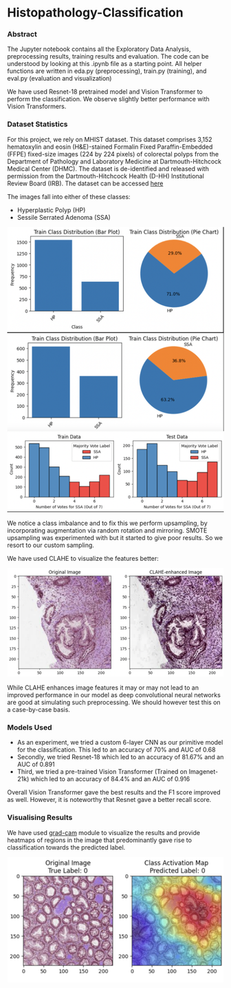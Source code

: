 # Histopathology-Classification


### Abstract
The Jupyter notebook contains all the Exploratory Data Analysis, preprocessing results, training results and evaluation. The code can be understood by looking at this .ipynb file as a starting point. All helper functions are written in eda.py (preprocessing), train.py (training), and eval.py (evaluation and visualization)

We have used Resnet-18 pretrained model and Vision Transformer to perform the classification. We observe slightly better performance with Vision Transformers.

### Dataset Statistics

For this project, we rely on MHIST dataset. This dataset comprises 3,152 hematoxylin and eosin (H&E)-stained Formalin Fixed Paraffin-Embedded (FFPE) fixed-size images (224 by 224 pixels) of colorectal polyps from the Department of Pathology and Laboratory Medicine at Dartmouth-Hitchcock Medical Center (DHMC). The dataset is de-identified and released with permission from the Dartmouth-Hitchcock Health (D-HH) Institutional Review Board (IRB). 
The dataset can be accessed [here](https://bmirds.github.io/MHIST/)

The images fall into either of these classes:

- Hyperplastic Polyp (HP)
- Sessile Serrated Adenoma (SSA)

<img src="images/EDA1.png" alt="Thumbnails" width="600"/>
<img src="images/EDA2.png" alt="Thumbnails" width="600"/>

We notice a class imbalance and to fix this we perform upsampling, by incorporating augmentation via random rotation and mirroring. SMOTE upsampling was experimented with but it started to give poor results. So we resort to our custom sampling.

We have used CLAHE to visualize the features better:

<img src="images/EDA3.png" alt="Thumbnails" width="600"/>

While CLAHE enhances image features it may or may not lead to an improved performance in our model as deep convolutional neural networks are good at simulating such preprocessing. We should however test this on a case-by-case basis.

### Models Used
- As an experiment, we tried a custom 6-layer CNN as our primitive model for the classification. This led to an accuracy of 70% and AUC of 0.68
- Secondly, we tried Resnet-18 which led to an accuracy of 81.67% and an AUC of 0.891
- Third, we tried a pre-trained Vision Transformer (Trained on Imagenet-21k) which led to an accuracy of 84.4% and an AUC of 0.916

Overall Vision Transformer gave the best results and the F1 score improved as well. However, it is noteworthy that Resnet gave a better recall score.

### Visualising Results
We have used [grad-cam](https://github.com/jacobgil/pytorch-grad-cam) module to visualize the results and provide heatmaps of regions in the image that predominantly gave rise to classification towards the predicted label.

<img src="images/RESULT1.png" alt="Thumbnails" width="600"/>

